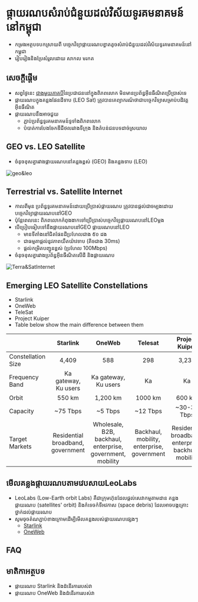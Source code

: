 # ផ្កាយរណបសំរាប់ជំនួយដល់វិស័យទូរគមនាគមន៍នៅកម្ពុជា
* កម្រងអត្ថបទបកស្រាយពី បច្ចេកវិទ្យាផ្កាយរណបខ្នាតតូចសំរាប់ជំនួយដល់វិស័យទូរគមនាគមន៍នៅកម្ពុជា
* រៀបរៀងនិងប្រែសំរួលដោយ សាកល មរកត

## សេចក្តីផ្តើម
* សព្វថ្ងៃនេះ [ជាងមួយភាគបី](https://www.itu.int/itu-d/reports/statistics/facts-figures-2021/)នៃប្រជាជននៅក្នុងពិភពលោក មិនមានប្រព័ន្ធអ៊ីនធឺណិតប្រើប្រាស់ទេ 
* ផ្កាយរណបក្នុងគន្លងផែនដីទាប (LEO Sat) ត្រូវបានគេព្យាករណ័ថាជាបច្ចេកវិទ្យាសម្រាប់បដិវត្តអ៊ីនធឺណិត
* ផ្កាយរណបនឹងអាចជួយ
  * ភ្ជាប់ប្រព័ន្ធទូរគមនាគមន៍ទូទាំងពិភពលោក 
  * បំបាត់ការបែងចែកឌីជីថលរវាងទីក្រុង និងតំបន់ជនបទដាច់ស្រយាល

## GEO vs. LEO Satellite
* ចំនុចខុសគ្នារវាងផ្កាយរណបនៅគន្លងខ្ពស់ (GEO) និងគន្លងទាប (LEO)

![geo&leo](https://www.satellitephonereview.com/wp-content/uploads/sites/171/2020/01/Geo_Leo_orbit.png)

## Terrestrial vs. Satellite Internet
* កាលពីមុន ប្រព័ន្ធទូរគមនាគមន៍ដោយប្រើប្រាស់ផ្កាយរណប ត្រូវបានផ្តល់ជាចម្បងដោយបច្ចេកវិទ្យាផ្កាយរណបនៅGEO
* ប៉ុន្តែពេលនេះ ពិភពលោកកំពុងងាកទៅប្រើប្រាស់បច្ចេកវិទ្យផ្កាយរណបនៅLEOម្តង
* បើប្រៀបធៀបទៅនឹងផ្កាយរណបនៅGEO ផ្កាយរណបនៅLEO
  * មានទីតាំងនៅជិតផែនដីប្រហែលជាង ៥០ ដង
  * ជាធម្មតាផ្តល់នូវភាពយឺតយ៉ាវទាប (តិចជាង 30ms)
  * ផ្តល់កម្រិតបញ្ជូនខ្ពស់ (ប្រហែល 100Mbps)
* ចំនុចខុសគ្នារវាងប្រព័ន្ធអ៊ីនធឺណិតលើដី និងផ្កាយរណប

![Terra&SatInternet](https://web-assets.bcg.com/dims4/default/007b8f1/2147483647/strip/true/crop/2180x1270+0+0/resize/2880x1678!/quality/90/?url=http%3A%2F%2Fboston-consulting-group-brightspot.s3.amazonaws.com%2F20%2F1c%2Fa89b9bb346a99df5dc2f972be618%2Fexhibit-1.jpg)

## Emerging LEO Satellite Constellations
* Starlink
* OneWeb
* TeleSat
* Project Kuiper
* Table below show the main difference between them

|           | Starlink | OneWeb | Telesat | Project Kuiper |
| --- | :---: | :---: | :---: | :---: |
| Constellation Size | 4,409 | 588 | 298 | 3,236 |
| Frequency Band | Ka gateway, Ku users | Ka gateway, Ku users| Ka | Ka |
| Orbit | 550 km | 1,200 km | 1000 km | 600 km |
| Capacity | ~75 Tbps | ~5 Tbps | ~12 Tbps | ~30-32 Tbps |
| Target Markets | Residential broadband, government | Wholesale, B2B, backhaul, enterprise, government, mobility | Backhaul, mobility, enterprise, government | Residential broadband, enterprise, backhual, mobility |

## មើលគន្លងផ្កាយរណបតាមវេបសាយLeoLabs
* LeoLabs (Low-Earth orbit Labs) គឺជាក្រុមហ៊ុនដែលផ្តល់សេវាកម្មតាមដាន គន្លងផ្កាយរណប (satellites' orbit) និងកំទេចកំទីអវកាស (space debris) ដែលអាចបង្កគ្រោះថ្នាក់ដល់ផ្កាយរណប
* សូមចុចតំណភ្ជាប់ខាងក្រោមដើម្បីមើលគន្លងរបស់ផ្កាយរណបផ្សេងៗ
  * [Starlink](https://platform.leolabs.space/visualizations/leo#search=starlink;view=objectType)
  * [OneWeb](https://platform.leolabs.space/visualizations/leo#search=oneweb;view=objectType)

## FAQ

## មាតិកាអត្ថបទ
* ផ្កាយរណប Starlink និងដំនើរការរបស់វា
* ផ្កាយរណប OneWeb និងដំនើរការរបស់វា
